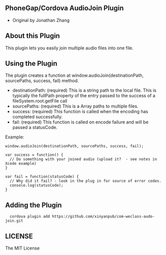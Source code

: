 ## PhoneGap/Cordova AudioJoin Plugin
 * Original by Jonathan Zhang

## About this Plugin

This plugin lets you easily join multiple audio files into one file.

## Using the Plugin

The plugin creates a function at window.audioJoin(destinationPath, sourcePaths, success, fail) method.
 * destinationPath: (required) This is a string path to the local file. This is typically the fullPath property of the entry passed to the success of a fileSystem.root.getFile call
 * sourcePaths: (required) This is a Array paths to multiple files.
 * success: (required) This function is called when the encoding has completed successfully.
 * fail: (required) This function is called on encode failure and will be passed a statusCode.

Example:

```
window.audioJoin(destinationPath, sourcePaths, success, fail);

var success = function() {
  // Do something with your joined audio (upload it?  - see notes in Xcode example)
}

var fail = function(statusCode) {
  // Why did it fail? - look in the plug in for source of error codes.
  console.log(statusCode);
}
```

## Adding the Plugin ##

```
  cordova plugin add https://github.com/xinyanpub/com-weclass-audo-join.git
```

## LICENSE ##

The MIT License
